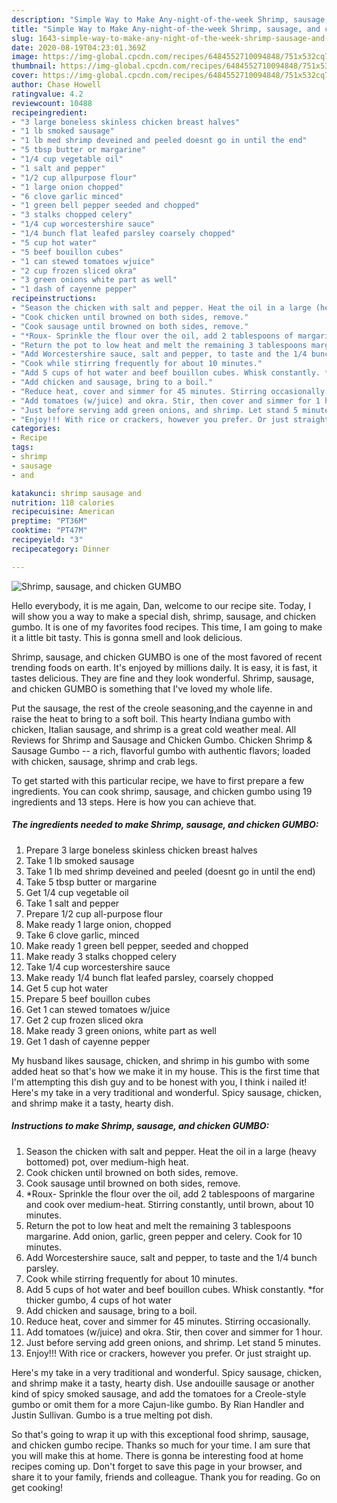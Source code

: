 ```yaml
---
description: "Simple Way to Make Any-night-of-the-week Shrimp, sausage, and chicken GUMBO"
title: "Simple Way to Make Any-night-of-the-week Shrimp, sausage, and chicken GUMBO"
slug: 1643-simple-way-to-make-any-night-of-the-week-shrimp-sausage-and-chicken-gumbo
date: 2020-08-19T04:23:01.369Z
image: https://img-global.cpcdn.com/recipes/6484552710094848/751x532cq70/shrimp-sausage-and-chicken-gumbo-recipe-main-photo.jpg
thumbnail: https://img-global.cpcdn.com/recipes/6484552710094848/751x532cq70/shrimp-sausage-and-chicken-gumbo-recipe-main-photo.jpg
cover: https://img-global.cpcdn.com/recipes/6484552710094848/751x532cq70/shrimp-sausage-and-chicken-gumbo-recipe-main-photo.jpg
author: Chase Howell
ratingvalue: 4.2
reviewcount: 10488
recipeingredient:
- "3 large boneless skinless chicken breast halves"
- "1 lb smoked sausage"
- "1 lb med shrimp deveined and peeled doesnt go in until the end"
- "5 tbsp butter or margarine"
- "1/4 cup vegetable oil"
- "1 salt and pepper"
- "1/2 cup allpurpose flour"
- "1 large onion chopped"
- "6 clove garlic minced"
- "1 green bell pepper seeded and chopped"
- "3 stalks chopped celery"
- "1/4 cup worcestershire sauce"
- "1/4 bunch flat leafed parsley coarsely chopped"
- "5 cup hot water"
- "5 beef bouillon cubes"
- "1 can stewed tomatoes wjuice"
- "2 cup frozen sliced okra"
- "3 green onions white part as well"
- "1 dash of cayenne pepper"
recipeinstructions:
- "Season the chicken with salt and pepper. Heat the oil in a large (heavy bottomed) pot, over medium-high heat."
- "Cook chicken until browned on both sides, remove."
- "Cook sausage until browned on both sides, remove."
- "*Roux- Sprinkle the flour over the oil, add 2 tablespoons of margarine and cook over medium-heat. Stirring constantly, until brown, about 10 minutes."
- "Return the pot to low heat and melt the remaining 3 tablespoons margarine. Add onion, garlic, green pepper and celery. Cook for 10 minutes."
- "Add Worcestershire sauce, salt and pepper, to taste and the 1/4 bunch parsley."
- "Cook while stirring frequently for about 10 minutes."
- "Add 5 cups of hot water and beef bouillon cubes. Whisk constantly. *for thicker gumbo, 4 cups of hot water"
- "Add chicken and sausage, bring to a boil."
- "Reduce heat, cover and simmer for 45 minutes. Stirring occasionally."
- "Add tomatoes (w/juice) and okra. Stir, then cover and simmer for 1 hour."
- "Just before serving add green onions, and shrimp. Let stand 5 minutes."
- "Enjoy!!! With rice or crackers, however you prefer. Or just straight up."
categories:
- Recipe
tags:
- shrimp
- sausage
- and

katakunci: shrimp sausage and 
nutrition: 118 calories
recipecuisine: American
preptime: "PT36M"
cooktime: "PT47M"
recipeyield: "3"
recipecategory: Dinner

---
```



![Shrimp, sausage, and chicken GUMBO](https://img-global.cpcdn.com/recipes/6484552710094848/751x532cq70/shrimp-sausage-and-chicken-gumbo-recipe-main-photo.jpg)

Hello everybody, it is me again, Dan, welcome to our recipe site. Today, I will show you a way to make a special dish, shrimp, sausage, and chicken gumbo. It is one of my favorites food recipes. This time, I am going to make it a little bit tasty. This is gonna smell and look delicious.

Shrimp, sausage, and chicken GUMBO is one of the most favored of recent trending foods on earth. It's enjoyed by millions daily. It is easy, it is fast, it tastes delicious. They are fine and they look wonderful. Shrimp, sausage, and chicken GUMBO is something that I've loved my whole life.

Put the sausage, the rest of the creole seasoning,and the cayenne in and raise the heat to bring to a soft boil. This hearty Indiana gumbo with chicken, Italian sausage, and shrimp is a great cold weather meal. All Reviews for Shrimp and Sausage and Chicken Gumbo. Chicken Shrimp &amp; Sausage Gumbo -- a rich, flavorful gumbo with authentic flavors; loaded with chicken, sausage, shrimp and crab legs.


To get started with this particular recipe, we have to first prepare a few ingredients. You can cook shrimp, sausage, and chicken gumbo using 19 ingredients and 13 steps. Here is how you can achieve that.

<!--inarticleads1-->

##### The ingredients needed to make Shrimp, sausage, and chicken GUMBO:

1. Prepare 3 large boneless skinless chicken breast halves
1. Take 1 lb smoked sausage
1. Take 1 lb med shrimp deveined and peeled (doesnt go in until the end)
1. Take 5 tbsp butter or margarine
1. Get 1/4 cup vegetable oil
1. Take 1 salt and pepper
1. Prepare 1/2 cup all-purpose flour
1. Make ready 1 large onion, chopped
1. Take 6 clove garlic, minced
1. Make ready 1 green bell pepper, seeded and chopped
1. Make ready 3 stalks chopped celery
1. Take 1/4 cup worcestershire sauce
1. Make ready 1/4 bunch flat leafed parsley, coarsely chopped
1. Get 5 cup hot water
1. Prepare 5 beef bouillon cubes
1. Get 1 can stewed tomatoes w/juice
1. Get 2 cup frozen sliced okra
1. Make ready 3 green onions, white part as well
1. Get 1 dash of cayenne pepper


My husband likes sausage, chicken, and shrimp in his gumbo with some added heat so that&#39;s how we make it in my house. This is the first time that I&#39;m attempting this dish guy and to be honest with you, I think i nailed it! Here&#39;s my take in a very traditional and wonderful. Spicy sausage, chicken, and shrimp make it a tasty, hearty dish. 

<!--inarticleads2-->

##### Instructions to make Shrimp, sausage, and chicken GUMBO:

1. Season the chicken with salt and pepper. Heat the oil in a large (heavy bottomed) pot, over medium-high heat.
1. Cook chicken until browned on both sides, remove.
1. Cook sausage until browned on both sides, remove.
1. *Roux- Sprinkle the flour over the oil, add 2 tablespoons of margarine and cook over medium-heat. Stirring constantly, until brown, about 10 minutes.
1. Return the pot to low heat and melt the remaining 3 tablespoons margarine. Add onion, garlic, green pepper and celery. Cook for 10 minutes.
1. Add Worcestershire sauce, salt and pepper, to taste and the 1/4 bunch parsley.
1. Cook while stirring frequently for about 10 minutes.
1. Add 5 cups of hot water and beef bouillon cubes. Whisk constantly. *for thicker gumbo, 4 cups of hot water
1. Add chicken and sausage, bring to a boil.
1. Reduce heat, cover and simmer for 45 minutes. Stirring occasionally.
1. Add tomatoes (w/juice) and okra. Stir, then cover and simmer for 1 hour.
1. Just before serving add green onions, and shrimp. Let stand 5 minutes.
1. Enjoy!!! With rice or crackers, however you prefer. Or just straight up.


Here&#39;s my take in a very traditional and wonderful. Spicy sausage, chicken, and shrimp make it a tasty, hearty dish. Use andouille sausage or another kind of spicy smoked sausage, and add the tomatoes for a Creole-style gumbo or omit them for a more Cajun-like gumbo. By Rian Handler and Justin Sullivan. Gumbo is a true melting pot dish. 

So that's going to wrap it up with this exceptional food shrimp, sausage, and chicken gumbo recipe. Thanks so much for your time. I am sure that you will make this at home. There is gonna be interesting food at home recipes coming up. Don't forget to save this page in your browser, and share it to your family, friends and colleague. Thank you for reading. Go on get cooking!
